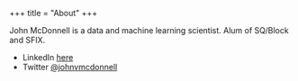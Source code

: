 +++
title = "About"
+++

John McDonnell is a data and machine learning scientist. Alum of SQ/Block and SFIX.


* LinkedIn [here](https://www.linkedin.com/in/john-mcdonnell-65833233/)
* Twitter [@johnvmcdonnell](https://twitter.com/johnvmcdonnell/)

